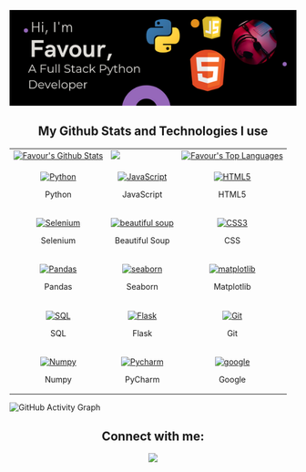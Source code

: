 <div align='center'>

![My Image](Hi,.png)

</div>

<p></p>



<h2 align='center'>My Github Stats and Technologies I use </h2>
 
<table>
  <tr>
    <td>
      <a href="https://github.com/psycode99"><img alt="Favour's Github Stats" src="https://github-readme-stats.vercel.app/api?username=psycode99&show_icons=true&count_private=true&theme=react&hide_border=true&bg_color=1d2a3a" /></a>
    </td>
    <td>
      <a href="http://www.github.com/psycode99"><img src="https://github-readme-streak-stats.herokuapp.com/?user=psycode99&stroke=ffffff&background=1d2a3a&ring=5BCDEC&fire=5BCDEC&currStreakNum=ffffff&currStreakLabel=5BCDEC&sideNums=ffffff&sideLabels=ffffff&dates=ffffff&hide_border=true" /></a>
    </td>
    <td>
      <a href="https://github.com/psycode99"><img alt="Favour's Top Languages" src="https://github-readme-stats.vercel.app/api/top-langs/?username=psycode99&langs_count=8&count_private=true&layout=compact&theme=react&hide_border=true&bg_color=1d2a3a"/></a>
    </td>

  <tr>
  <tr>
    <td>
      <p align="center">
        <a href="https://www.python.org/" target="_blank" rel="noreferrer">
          <img src="https://img.icons8.com/color/344/python--v1.png" width="36" height="36" alt="Python" />
        </a>
        <p align="center">Python</p>
      </p>
    </td>
    <td>           
      <p align="center">
        <a href="https://www.javascript.com/" target="_blank" rel="noreferrer">
          <img src="https://img.icons8.com/color/344/javascript--v1.png" width="36" height="36" alt="JavaScript" />
      </a>
        <p align="center">JavaScript</p>
      </p>
    </td>
    <td>
      <p align="center">
        <a href="https://developer.mozilla.org/en-US/docs/Glossary/HTML5" target="_blank" rel="noreferrer">
          <img src="https://raw.githubusercontent.com/danielcranney/readme-generator/main/public/icons/skills/html5-colored.svg" width="36" height="36" alt="HTML5" />
        </a>
        <p align="center">HTML5</p>
      </p>
    </td>
  </tr>
  <tr>
    <td>            
      <p align="center">
        <a href="https://www.selenium.dev/" target="_blank" rel="noreferrer">
          <img src="https://img.icons8.com/fluency/452/selenium-test-automation.png" width="36" height="36" alt="Selenium" />
      </a>
        <p align="center">Selenium</p>
      </p>
    </td>
    <td>
      <p align="center">
        <a href=https://pypi.org/project/beautifulsoup4/" target="_blank" rel="noreferrer">
          <img src="https://encrypted-tbn0.gstatic.com/images?q=tbn:ANd9GcRi6Lpv8P_XwLlekSGUuhh1fnNCrfR9SzzXqG5SV-rM9w&s" width="36" height="36" alt="beautiful soup" />
      </a>
        <p align="center">Beautiful Soup</p>
      </p>
    </td>
    <td>
      <p align="center">
        <a href="https://www.w3.org/TR/CSS/#css" target="_blank" rel="noreferrer">
          <img src="https://raw.githubusercontent.com/danielcranney/readme-generator/main/public/icons/skills/css3-colored.svg" width="36" height="36" alt="CSS3" />
      </a>
        <p align="center">CSS</p>
      </p>
    </td>
  </tr>

  <tr>
    <td>      
      <p align="center">
        <a href="https://pandas.pydata.org/" target="_blank" rel="noreferrer">
          <img src="https://pandas.pydata.org/static/img/pandas.svg" width="36" height="36" alt="Pandas" />
        </a>
        <p align="center">Pandas</p>
      </p>
    </td>
    <td>            
      <p align="center">
        <a href="https://seaborn.pydata.org/" target="_blank" rel="noreferrer">
        <img src="https://seaborn.pydata.org/_images/logo-tall-lightbg.svg" width="36" height="36" alt="seaborn" />
      </a>
        <p align="center">Seaborn</p>
      </p>
    </td>
    <td>           
      <p align="center">
        <a href="https://matplotlib.org/" target="_blank" rel="noreferrer">
          <img src="https://matplotlib.org/stable/_images/sphx_glr_logos2_001.png" width="36" height="36" alt="matplotlib" />
        </a>
        <p align="center">Matplotlib</p>
      </p>
    </td>
  </tr>

  <tr>
    <td>             
      <p align="center">
        <a href="https://www.w3schools.com/sql/sql_intro.asp" target="_blank" rel="noreferrer">
          <img src="https://cdn-icons-png.flaticon.com/512/4492/4492311.png" width="36" height="36" alt="SQL" />
        </a>
        <p align="center">SQL</p>
      </p>
    </td>
    <td>
      <p align="center">
      <a href="https://flask.palletsprojects.com/en/2.2.x/" target="_blank" rel="noreferrer">
          <img src="https://cdn.icon-icons.com/icons2/2148/PNG/512/flask_icon_132389.png" width="36" height="36" alt="Flask" />
        </a>
        <p align="center">Flask</p>
      </p>
    </td>
    <td>           
      <p align="center">
        <a href="https://git-scm.com/" target="_blank" rel="noreferrer">
          <img src="https://img.icons8.com/color/344/git.png" width="36" height="36" alt="Git" />
      </a>
        <p align="center">Git</p>
      </p>
    </td>
  </tr>
  <tr>
    <td>
      <p align="center">
          <a href="https://numpy.org/" target="_blank" rel="noreferrer">
          <img src="https://cdn.icon-icons.com/icons2/2699/PNG/512/numpy_logo_icon_168073.png" width="36" height="36" alt="Numpy" />
          </a>
        <p align="center">Numpy</p>
      </p>      
    </td>
    <td>
      <p align="center">
        <a href="https://www.jetbrains.com/pycharm/" target="_blank" rel="noreferrer">
          <img src="https://img.icons8.com/windows/452/pycharm.png" width="36" height="36" alt="Pycharm" />
        </a>
        <p align="center">PyCharm</p>
      </p>
    </td>
    <td>
      <p align="center">
        <a href="https://www.google.com/" target="_blank" rel="noreferrer">
          <img src="https://encrypted-tbn0.gstatic.com/images?q=tbn:ANd9GcQWKZ9OYF0vsfYHFdozFXWdr6VBqSxu7mdHa5izCN7HWw&s" width="36" height="36" alt="google" />
      </a>
        <p align="center">Google</p>
      </p>
    </td>
  </tr>
</table>

![GitHub Activity Graph](https://activity-graph.herokuapp.com/graph?username=psycode99&bg_color=1d2a3a&color=5BCDEC&line=5BCDEC&point=FFFFFF&hide_border=true)


<div align='center'>


## Connect with me:

<p align="center">
  
<a href = "https://twitter.com/psy___code"><img src="https://img.icons8.com/fluent/48/000000/twitter.png"/></a>
</div>

</p>
